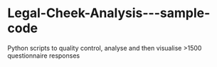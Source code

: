 # Legal-Cheek-Analysis---sample-code
Python scripts to quality control, analyse and then visualise >1500 questionnaire responses
